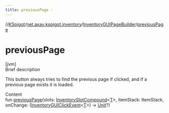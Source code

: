 ```yaml
---
title: previousPage -
---
```

//[KSpigot](../../index.md)/[net.axay.kspigot.inventory](../index.md)/[InventoryGUIPageBuilder](index.md)/[previousPage](previous-page.md)



# previousPage  
[jvm]  
Brief description  


This button always tries to find the previous page if clicked, and if a previous page exists it is loaded.

  
Content  
fun [previousPage](previous-page.md)(slots: [InventorySlotCompound](../-inventory-slot-compound/index.md)<[T](index.md)>, itemStack: ItemStack, onChange: ([InventoryGUIClickEvent](../-inventory-g-u-i-click-event/index.md)<[T](index.md)>) -> [Unit](https://kotlinlang.org/api/latest/jvm/stdlib/kotlin/-unit/index.html)?)  



